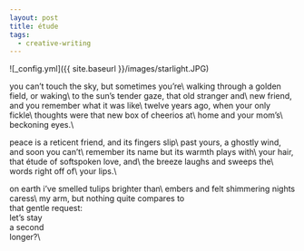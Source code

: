 ```yaml
---
layout: post
title: étude
tags:
  - creative-writing
---
```

![_config.yml]({{ site.baseurl }}/images/starlight.JPG)

you can’t touch the sky, but sometimes you’re\ 
walking through a golden field, or waking\ 
to the sun’s tender gaze, that old stranger and\ 
new friend, and you remember what it was like\ 
twelve years ago, when your only fickle\ 
thoughts were that new box of cheerios at\ 
home and your mom’s\ 
beckoning eyes.\

peace is a reticent friend, and its fingers slip\ 
past yours, a ghostly wind, and soon you can’t\ 
remember its name but its warmth plays with\ 
your hair, that étude of softspoken love, and\ 
the breeze laughs and sweeps the\ 
words right off of\ 
your lips.\

on earth i’ve smelled tulips brighter than\ 
embers and felt shimmering nights caress\ 
my arm, but nothing quite compares to\
that gentle request:\
let’s stay\
‎ ‎ ‎ ‎ ‎ ‎ ‎ ‎ ‎ ‎ ‎ ‎  ‎ ‎  ‎ ‎  ‎ ‎ a second\
‎ ‎ ‎ ‎ ‎ ‎ ‎ ‎ ‎ ‎ ‎  ‎ ‎  ‎ ‎ ‎ ‎ ‎ ‎ ‎ ‎ ‎ ‎ ‎ ‎  ‎ ‎  ‎ ‎  ‎   ‎ ‎ ‎  ‎ ‎ longer?\
